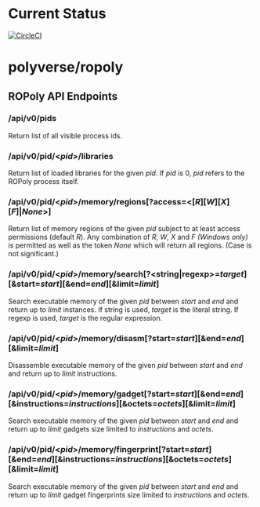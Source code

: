 # Current Status

[![CircleCI](https://circleci.com/gh/polyverse/ropoly.svg?style=svg)](https://circleci.com/gh/polyverse/ropoly)

# polyverse/ropoly

## ROPoly API Endpoints

### /api/v0/pids
Return list of all visible process ids.

### /api/v0/pid/\<_pid_\>/libraries
Return list of loaded libraries for the given _pid_. If _pid_ is 0, _pid_ refers to the ROPoly process itself.

### /api/v0/pid/\<_pid_\>/memory/regions[?access=\<[_R_][_W_][_X_][_F_]|_None_\>]
Return list of memory regions of the given _pid_ subject to at least access permissions (default _R_). Any combination of _R_, _W_, _X_ and _F (Windows only)_ is permitted as well as the token _None_ which will return all regions. (Case is not significant.)

### /api/v0/pid/\<_pid_\>/memory/search[?\<string|regexp\>=_target_][&start=_start_][&end=_end_][&limit=_limit_]
Search executable memory of the given _pid_ between _start_ and _end_ and return up to _limit_ instances. If string is used, _target_ is the literal string. If regexp is used, _target_ is the regular expression.

### /api/v0/pid/\<_pid_\>/memory/disasm[?start=_start_][&end=_end_][&limit=_limit_]
Disassemble executable memory of the given _pid_ between _start_ and _end_ and return up to _limit_ instructions. 

### /api/v0/pid/\<_pid_\>/memory/gadget[?start=_start_][&end=_end_][&instructions=_instructions_][&octets=_octets_][&limit=_limit_]
Search executable memory of the given _pid_ between _start_ and _end_ and return up to _limit_ gadgets size limited to _instructions_ and _octets_. 

### /api/v0/pid/\<_pid_\>/memory/fingerprint[?start=_start_][&end=_end_][&instructions=_instructions_][&octets=_octets_][&limit=_limit_]
Search executable memory of the given _pid_ between _start_ and _end_ and return up to _limit_ gadget fingerprints size limited to _instructions_ and _octets_.
